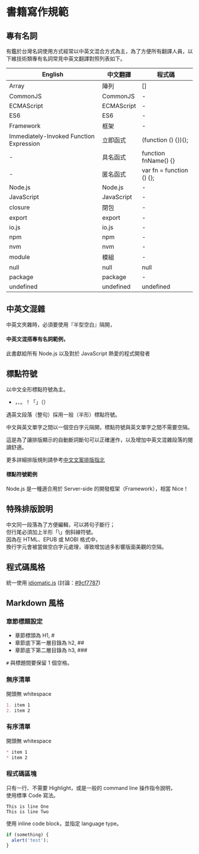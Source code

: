 # 書籍寫作規範

## 專有名詞

有鑑於台灣名詞使用方式經常以中英文混合方式為主，為了方便所有翻譯人員，以下維技術類專有名詞常見中英文翻譯對照列表如下。

| English | 中文翻譯 | 程式碼 |
| --- | --- | --- |
| Array | 陣列 | [] |
| CommonJS | CommonJS | - |
| ECMAScript | ECMAScript| - |
| ES6 | ES6| - |
| Framework | 框架 | - |
| Immediately-Invoked Function Expression | 立即函式 | (function () {})(); |
| - | 具名函式 | function fnName() {} |
| - | 匿名函式 | var fn = function () {}; |
| Node.js | Node.js | - |
| JavaScript | JavaScript| - |
| closure | 閉包 | - |
| export | export | - |
| io.js | io.js | - |
| npm | npm | - |
| nvm | nvm | - |
| module | 模組 | - |
| null | null | null |
| package | package | - |
| undefined | undefined | undefined |

## 中英文混雜

中英文夾雜時，必須要使用『半型空白』隔開，

#### 中英文混搭專有名詞範例，

  此書獻給所有 Node.js 以及對於 JavaScript 熱愛的程式開發者


## 標點符號

以中文全形標點符號為主。

  * ，、。！「」（）

遇英文段落（整句）採用一般（半形）標點符號。

中文與英文單字之間以一個空白字元隔開，標點符號與英文單字之間不需要空隔。

這是為了讓排版顯示的自動斷詞斷句可以正確運作，以及增加中英文混雜段落的閱讀舒適。

更多詳細排版規則請參考[中文文案排版指北](https://github.com/sparanoid/chinese-copywriting-guidelines)

#### 標點符號範例

Node.js 是一種適合用於 Server-side 的開發框架（Framework），相當 Nice！

## 特殊排版說明

中文同一段落為了方便編輯，可以將句子斷行；\
但行尾必須加上半形「\」倒斜線符號。\
因為在 HTML、EPUB 或 MOBI 格式中，\
換行字元會被當做空白字元處理，導致增加過多影響版面美觀的空隔。

## 程式碼風格

統一使用 [idiomatic.js](https://github.com/rwaldron/idiomatic.js) (討論：[#9cf7787](https://github.com/nodejs-tw/nodejs-book-beginner-guide/commit/9cf77875a00d3f255bd1b33a3fcf60f7238d992c))

## Markdown 風格

### 章節標題設定

* 章節標頭為 H1, #
* 章節底下第一層目錄為 h2, ##
* 章節底下第二層目錄為 h3, ###

`#` 與標題間要保留 1 個空格。

### 無序清單

開頭無 whitespace

```markdown
1. item 1
2. item 2
```

### 有序清單

開頭無 whitespace

```markdown
* item 1
* item 2
```

### 程式碼區塊

只有一行、不需要 Highlight，或是一般的 command line 操作指令說明，\
使用標準 Code 寫法。

```
This is line One
This is line Two
```

使用 inline code block，並指定 language type。

```javascript
if (something) {
  alert('test');
}
```
